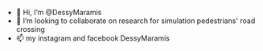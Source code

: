 - 👋 Hi, I’m @DessyMaramis
- 💞️ I’m looking to collaborate on research for simulation pedestrians' road crossing
- 📫 my instagram and facebook DessyMaramis

<!---
DessyMaramis/DessyMaramis is a ✨ special ✨ repository because its `README.md` (this file) appears on your GitHub profile.
You can click the Preview link to take a look at your changes.
--->
